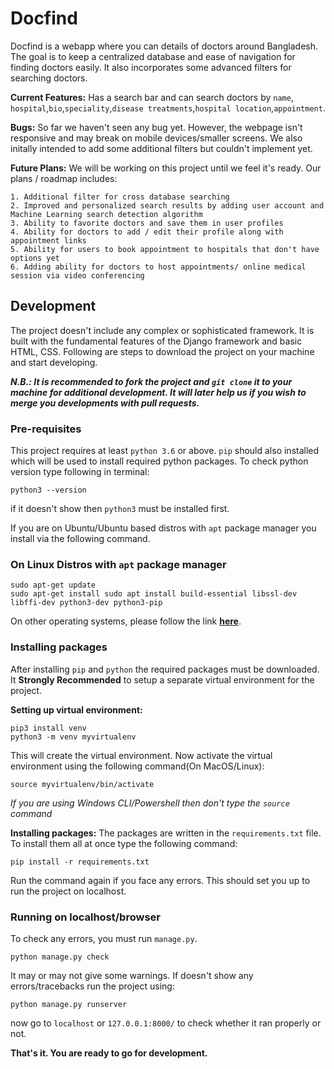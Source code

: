 # Docfind
Docfind is a webapp where you can details of doctors around Bangladesh. The goal is to keep a centralized database and ease of navigation for finding doctors easily. It also incorporates some advanced filters for searching doctors.

**Current Features:**
Has a search bar and can search doctors by `name`, `hospital`,`bio`,`speciality`,`disease treatments`,`hospital location`,`appointment`.

**Bugs:**
So far we haven't seen any bug yet. However, the webpage isn't responsive and may break on mobile devices/smaller screens. We also initally intended to add some additional filters but couldn't implement yet.

**Future Plans:**
We will be working on this project until we feel it's ready. Our plans / roadmap includes:

```
1. Additional filter for cross database searching
2. Improved and personalized search results by adding user account and Machine Learning search detection algorithm
3. Ability to favorite doctors and save them in user profiles
4. Ability for doctors to add / edit their profile along with appointment links
5. Ability for users to book appointment to hospitals that don't have options yet
6. Adding ability for doctors to host appointments/ online medical session via video conferencing
```
## Development
The project doesn't include any complex or sophisticated framework. It is built with the fundamental features of the Django framework and basic HTML, CSS. Following are steps to download the project on your machine and start developing.

***N.B.: It is recommended to fork the project and `git clone` it to your machine for additional development. It will later help us if you wish to merge you developments with pull requests.***

### Pre-requisites

This project requires at least `python 3.6` or above. `pip` should also installed which will be used to install required python packages. To check python version type following in terminal:
```
python3 --version
```
if it doesn't show then `python3` must be installed first.

If you are on Ubuntu/Ubuntu based distros with `apt` package manager you install via the following command.

### On Linux Distros with `apt` package manager
```
sudo apt-get update
sudo apt-get install sudo apt install build-essential libssl-dev libffi-dev python3-dev python3-pip
```

On other operating systems, please follow the link [**here**](https://www.python.org/downloads/).

### Installing packages

After installing `pip` and `python` the required packages must be downloaded. It **Strongly Recommended** to setup a separate virtual environment for the project.

**Setting up virtual environment:**
```
pip3 install venv
python3 -m venv myvirtualenv
```
This will create the virtual environment. Now activate the virtual environment using the following command(On MacOS/Linux):
```
source myvirtualenv/bin/activate
```
*If you are using Windows CLI/Powershell then don't type the `source` command*

**Installing packages:**
The packages are written in the `requirements.txt` file. To install them all at once type the following command:
```
pip install -r requirements.txt
```
Run the command again if you face any errors. This should set you up to run the project on localhost.

### Running on localhost/browser
To check any errors, you must run `manage.py`.
```
python manage.py check
```
It may or may not give some warnings. If doesn't show any errors/tracebacks run the project using:
```
python manage.py runserver
```
now go to `localhost` or `127.0.0.1:8000/` to check whether it ran properly or not.

**That's it. You are ready to go for development.**

